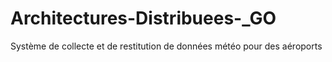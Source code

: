 # Architectures-Distribuees-_GO
Système de collecte et de restitution de données météo pour des aéroports 

